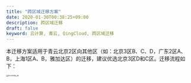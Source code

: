 ```yaml
---
title: "跨区域迁移方案"
date: 2020-01-30T00:38:25+09:00
description: 跨区域迁移
draft: false
keyword: 云计算, 青云, QingCloud, 跨区域迁移
---
```


本迁移方案适用于青云北京2区向其他区（如：北京3区B、C、D，广东2区A、B，上海1区A、B，雅加达区）的迁移，建议优选北京3区D和C区。迁移流程如下：

<img src="../../_images/processing_pic.png" alt="processing_pic" style="zoom:30%;" />
